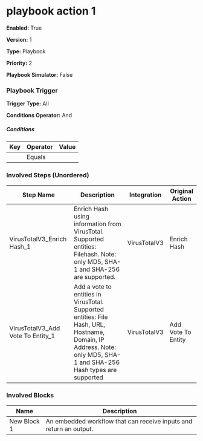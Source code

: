 # playbook action 1




**Enabled:** True

**Version:** 1

**Type:** Playbook

**Priority:** 2

**Playbook Simulator:** False


### Playbook Trigger
**Trigger Type:** All

**Conditions Operator:** And

##### Conditions
|Key|Operator|Value|
|---|--------|-----|
||Equals||


### Involved Steps (Unordered)
|Step Name|Description|Integration|Original Action|
|---------|-----------|-----------|---------------|
|VirusTotalV3_Enrich Hash_1|Enrich Hash using information from VirusTotal. Supported entities: Filehash. Note: only MD5, SHA-1 and SHA-256 are supported.|VirusTotalV3|Enrich Hash|
|VirusTotalV3_Add Vote To Entity_1|Add a vote to entities in VirusTotal. Supported entities: File Hash, URL, Hostname, Domain, IP Address. Note: only MD5, SHA-1 and SHA-256 Hash types are supported|VirusTotalV3|Add Vote To Entity|

### Involved Blocks
|Name|Description|
|----|-----------|
|New Block 1|An embedded workflow that can receive inputs and return an output.|
